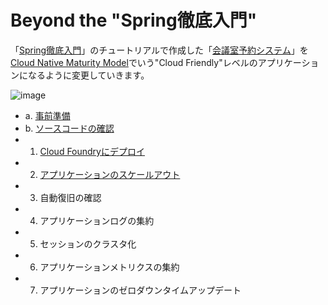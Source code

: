 # Beyond the "Spring徹底入門"

「[Spring徹底入門](http://bit.ly/spring-boot)」のチュートリアルで作成した「[会議室予約システム](https://github.com/making/mrs)」を [Cloud Native Maturity Model](https://www.enterpriseirregulars.com/103240/cloud-native-nice-get/)でいう"Cloud Friendly"レベルのアプリケーションになるように変更していきます。

![image](https://cloud.githubusercontent.com/assets/106908/18636478/f34f0902-7ec3-11e6-9a60-d8824dd9b48b.png)


* a. [事前準備](prerequisite.md)
* b. [ソースコードの確認](checking-sourcecode.md)
* 1. [Cloud Foundryにデプロイ](cf-push.md)
* 2. [アプリケーションのスケールアウト](scale-out.md)
* 3. 自動復旧の確認
* 4. アプリケーションログの集約
* 5. セッションのクラスタ化
* 6. アプリケーションメトリクスの集約
* 7. アプリケーションのゼロダウンタイムアップデート

